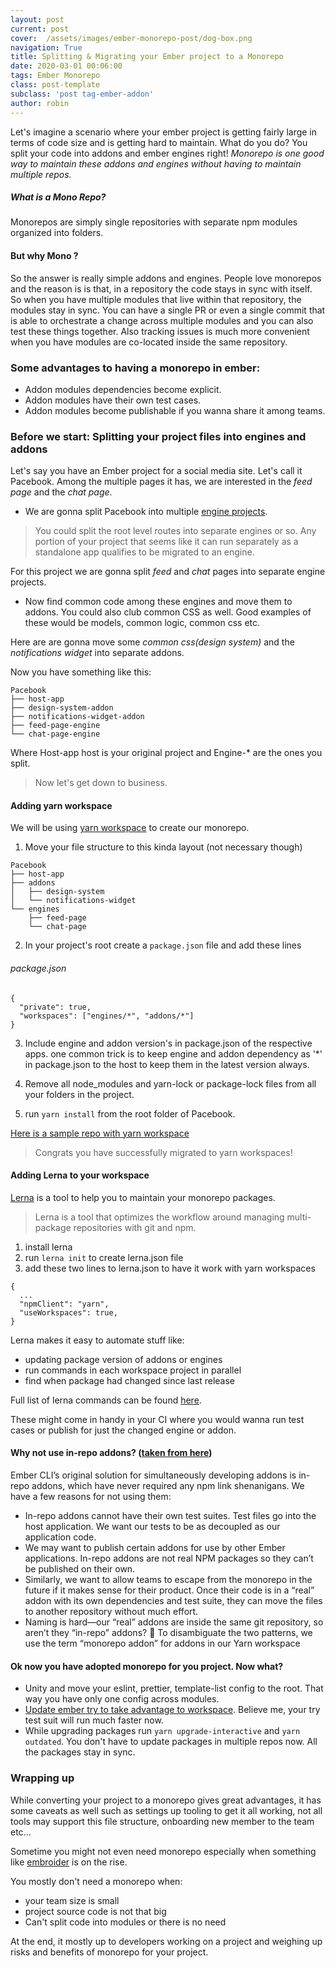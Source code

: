 ```yaml
---
layout: post
current: post
cover:  /assets/images/ember-monorepo-post/dog-box.png
navigation: True
title: Splitting & Migrating your Ember project to a Monorepo
date: 2020-03-01 00:06:00
tags: Ember Monorepo
class: post-template
subclass: 'post tag-ember-addon'
author: robin
---
```


Let's imagine a scenario where your ember project is getting fairly large in terms of code size and is getting hard to maintain. What do you do?
You split your code into addons and ember engines right! *Monorepo is one good way to maintain these addons and engines without having to maintain multiple repos.*

##### What is a Mono Repo?
Monorepos are simply single repositories with separate npm modules organized into folders.

#### But why Mono ?
So the answer is really simple addons and engines. People love monorepos and the reason is is that, in a repository the code stays in sync with itself.
So when you have multiple modules that live within that repository, the modules stay in sync.
You can have a single PR or even a single commit that is able to orchestrate a change across multiple modules and you can also test these things together.
Also tracking issues is much more convenient when you have modules are co-located inside the same repository.

### Some advantages to having a monorepo in ember:
* Addon modules dependencies become explicit.
* Addon modules have their own test cases.
* Addon modules become publishable if you wanna share it among teams.

### Before we start: Splitting your project files into engines and addons
Let's say you have an Ember project for a social media site. Let's call it Pacebook.
Among the multiple pages it has, we are interested in the *feed page* and the *chat page*.

* We are gonna split Pacebook into multiple [engine projects](http://ember-engines.com/).

> You could split the root level routes into separate engines or so. Any portion of your project that seems like it can run separately as a standalone app qualifies to be migrated to an engine.

For this project we are gonna split *feed* and *chat* pages into separate engine projects.

* Now find common code among these engines and move them to addons. You could also club common CSS as well. Good examples of these would be models, common logic, common css etc.

Here are are gonna move some *common css(design system)* and the *notifications widget* into separate addons.

Now you have something like this:

```
Pacebook
├── host-app
├── design-system-addon
├── notifications-widget-addon
├── feed-page-engine
└── chat-page-engine
```
Where Host-app host is your original project and Engine-* are the ones you split.

> Now let's get down to business.

#### Adding yarn workspace

We will be using [yarn workspace](https://classic.yarnpkg.com/en/docs/workspaces/) to create our monorepo.

1) Move your file structure to this kinda layout (not necessary though)
```
Pacebook
├── host-app
├── addons
│   ├── design-system
│   └── notifications-widget
└── engines
    ├── feed-page
    └── chat-page
```

2) In your project's root create a `package.json` file and add these lines

###### package.json
```
{
  "private": true,
  "workspaces": ["engines/*", "addons/*"]
}
```

3) Include engine and addon version's in package.json of the respective apps.
one common trick is to keep engine and addon dependency as '*' in package.json to the host to keep them in the latest version always.

4) Remove all node_modules and yarn-lock or package-lock files from all your folders in the project.

5) run `yarn install` from the root folder of Pacebook.

[Here is a sample repo with yarn workspace](https://github.com/MalayaliRobz/ember-monorepo-demo)

> Congrats you have successfully migrated to yarn workspaces!

#### Adding Lerna to your workspace

[Lerna](https://lerna.js.org/) is a tool to help you to maintain your monorepo packages.
> Lerna is a tool that optimizes the workflow around managing multi-package repositories with git and npm.

1. install lerna
2. run `lerna init` to create lerna.json file
3. add these two lines to lerna.json to have it work with yarn workspaces
```
{  
  ...
  "npmClient": "yarn",
  "useWorkspaces": true,
}
```

Lerna makes it easy to automate stuff like:
 * updating package version of addons or engines
 * run commands in each workspace project in parallel
 * find when package had changed since last release

Full list of lerna commands can be found [here](https://github.com/lerna/lerna).

These might come in handy in your CI where you would wanna run test cases or publish for just the changed engine or addon.

#### Why not use in-repo addons? ([taken from here](https://medium.com/square-corner-blog/ember-and-yarn-workspaces-fca69dc5d44a))
Ember CLI’s original solution for simultaneously developing addons is in-repo addons, which have never required any npm link shenanigans. We have a few reasons for not using them:

* In-repo addons cannot have their own test suites. Test files go into the host application. We want our tests to be as decoupled as our application code.
* We may want to publish certain addons for use by other Ember applications. In-repo addons are not real NPM packages so they can’t be published on their own.
* Similarly, we want to allow teams to escape from the monorepo in the future if it makes sense for their product. Once their code is in a “real” addon with its own dependencies and test suite, they can move the files to another repository without much effort.
* Naming is hard—our “real” addons are inside the same git repository, so aren’t they “in-repo” addons? 🤯 To disambiguate the two patterns, we use the term “monorepo addon” for addons in our Yarn workspace

#### Ok now you have adopted monorepo for you project. Now what?

* Unity and move your eslint, prettier, template-list config to the root. That way you have only one config across modules.
* [Update ember try to take advantage to workspace](https://github.com/ember-cli/ember-try#workspaces). Believe me, your try test suit will run much faster now.
* While upgrading packages run `yarn upgrade-interactive` and `yarn outdated`. You don't have to update packages in multiple repos now. All the packages stay in sync.

### Wrapping up
While converting your project to a monorepo gives great advantages, it has some caveats as well such as settings up tooling to get it all working, not all tools may support this file structure, onboarding new member to the team etc...

Sometime you might not even need monorepo especially when something like [embroider](https://github.com/embroider-build/embroider) is on the rise.

You mostly don't need a monorepo when:
* your team size is small
* project source code is not that big
* Can't split code into modules or there is no need

At the end, it mostly up to developers working on a project and weighing up risks and benefits of monorepo for your project.








